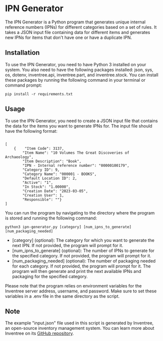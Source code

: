 # IPN Generator
The IPN Generator is a Python program that generates unique internal reference numbers (IPNs) for different categories based on a set of rules. It takes a JSON input file containing data for different items and generates new IPNs for items that don't have one or have a duplicate IPN.

## Installation
To use the IPN Generator, you need to have Python 3 installed on your system. You also need to have the following packages installed: json, sys, os, dotenv, inventree.api, inventree.part, and inventree.stock. You can install these packages by running the following command in your terminal or command prompt:
```shell
pip install -r requirements.txt
```

## Usage
To use the IPN Generator, you need to create a JSON input file that contains the data for the items you want to generate IPNs for. The input file should have the following format:
```shell

[
    {    "Item Code": 3137,
        "Item Name": "10 Volumes The Great Discoveries of Archaeology",
        "Item Description": "Book",
        "IPN - Internal reference number": "00000100179",
        "Category ID": 9,
        "Category Name": "000001 - BOOKS",
        "Default Location ID": 2,
        "Active": "1",
        "In Stock": "1.00000",
        "Creation Date": "2023-03-05",
        "Creation User": 1,
        "Responsible": ""}
]

```
You can run the program by navigating to the directory where the program is stored and running the following command:
```shell
python3 ipn-generator.py [category] [num_ipns_to_generate] [num_packaging_needed]

```
- [category] (optional): The category for which you want to generate the next IPN. If not provided, the program will prompt for it.
- [num_ipns_to_generate] (optional): The number of IPNs to generate for the specified category. If not provided, the program will prompt for it.
- [num_packaging_needed] (optional): The number of packaging needed for each category. If not provided, the program will prompt for it.
The program will then generate and print the next available IPNs and packaging for the specified category.

Please note that the program relies on environment variables for the Inventree server address, username, and password. Make sure to set these variables in a .env file in the same directory as the script.

## Note
The example "input.json" file used in this script is generated by Inventree, an open-source inventory management system. You can learn more about Inventree on its [GitHub repository](https://github.com/inventree).

